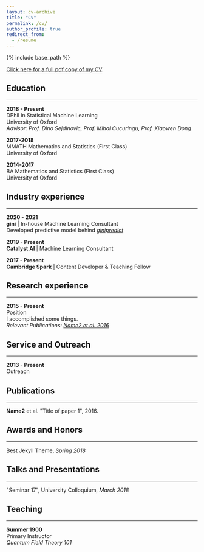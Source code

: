 ```yaml
---
layout: cv-archive
title: "CV"
permalink: /cv/
author_profile: true
redirect_from:
  - /resume
---
```


<style>
a.uline {text-decoration:underline;}
</style>

{% include base_path %}

<a href="../files/cv.pdf" class="uline">Click here for a full pdf copy of my CV</a>

## Education
---
**2018 - Present**<br>
DPhil in Statistical Machine Learning <br>
University of Oxford<br>
*Advisor: Prof. Dino Sejdinovic, Prof. Mihai Cucuringu, Prof. Xiaowen Dong* <br>

**2017-2018**<br>
MMATH Mathematics and Statistics (First Class)<br>
University of Oxford<br>

**2014-2017**<br>
BA Mathematics and Statistics (First Class)<br>
University of Oxford<br>

## Industry experience
---

**2020 - 2021** <br>
**gini** | In-house Machine Learning Consultant <br>
Developed predictive model behind [*ginipredict*](https://www.gini.co/) 

**2019 - Present** <br>
**Catalyst AI** | Machine Learning Consultant <br>

**2017 - Present** <br>
**Cambridge Spark** | Content Developer & Teaching Fellow <br>



## Research experience
---

**2015 - Present**<br>
Position<br>
I accomplished some things.<br>
*Relevant Publications: <a href="../publications/publication1" class="uline">Name2 et al. 2016</a>*<br>


## Service and Outreach
---
**2013 - Present**<br>
Outreach<br>


## Publications
---
**Name2** et al. "Title of paper 1", 2016.



## Awards and Honors
---
Best Jekyll Theme, *Spring 2018*<br>


## Talks and Presentations
---
"Seminar 17", University Colloquium, *March 2018*


## Teaching
---
**Summer 1900**<br>
Primary Instructor<br>
*Quantum Field Theory 101*